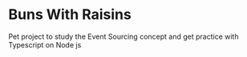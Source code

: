 # Buns With Raisins
Pet project to study the Event Sourcing concept and get practice with Typescript on Node js
